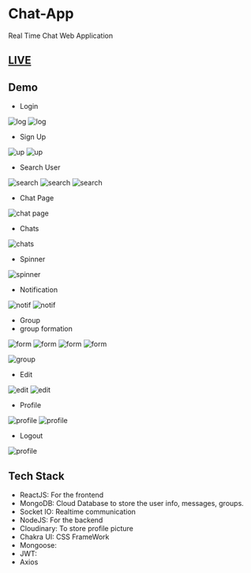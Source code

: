 # Chat-App
Real Time Chat Web Application

## [LIVE](https://messenger-production-34ac.up.railway.app)

## Demo

* Login

![log](https://imgur.com/I13be8w.jpg)
![log](https://imgur.com/Ren4gtV.jpg)

* Sign Up

![up](https://imgur.com/ts4C3CY.jpg)
![up](https://imgur.com/GoAySc3.jpg)

* Search User

![search](https://imgur.com/boAeHau.jpg)
![search](https://imgur.com/bTHPVzM.jpg)
![search](https://imgur.com/UNFvy8r.jpg)

* Chat Page

![chat page](https://imgur.com/oNQUf7G.jpg)

* Chats

![chats](https://imgur.com/NxcBn97.jpg)

* Spinner

![spinner](https://imgur.com/IUWyvfk.jpg)

* Notification

![notif](https://imgur.com/mXnEYox.jpg)
![notif](https://imgur.com/BkK95jc.jpg)

* Group
* group formation

![form](https://imgur.com/6rH96Im.jpg)
![form](https://imgur.com/UlUlWTP.jpg)
![form](https://imgur.com/kggwC6w.jpg)
![form](https://imgur.com/uwoPdie.jpg)

![group](https://imgur.com/0mgt4cp.jpg)

* Edit

![edit](https://imgur.com/aWueljD.jpg)
![edit](https://imgur.com/hQMi182.jpg)

* Profile

![profile](https://imgur.com/eU3gsSK.jpg)
![profile](https://imgur.com/cdHU4va.jpg)

* Logout

![profile](https://imgur.com/eU3gsSK.jpg)


## Tech Stack
* ReactJS: For the frontend
* MongoDB: Cloud Database to store the user info, messages, groups.
* Socket IO: Realtime communication
* NodeJS: For the backend
* Cloudinary: To store profile picture
* Chakra UI: CSS FrameWork
* Mongoose: 
* JWT:
* Axios
